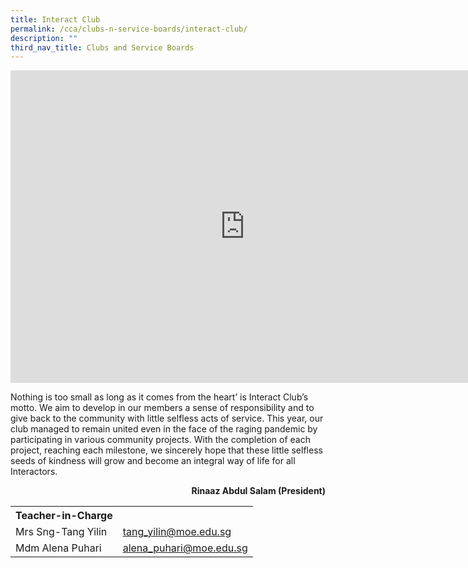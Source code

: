 ```yaml
---
title: Interact Club
permalink: /cca/clubs-n-service-boards/interact-club/
description: ""
third_nav_title: Clubs and Service Boards
---
```

<head>
<style>
table {
  border-collapse: collapse;
  width: 100%;
}

th, td {
  padding: 8px;
  text-align: left;
  border-bottom: 1px solid #ddd;
}

tr:hover {background-color: #F5F5DC;}
</style>
</head>

<iframe src="https://docs.google.com/presentation/d/e/2PACX-1vTb641Zccr6iV0wyEuKUGHDHjM_OE2EXXsgijADECNAzrbqQWpk8Ts48FleEDPuqKfrC1q_9o6hah9T/embed?start=false&loop=false&delayms=10000" frameborder="0" width="750" height="500" allowfullscreen="true"></iframe>

<p>Nothing is too small as long as it comes from the heart&rsquo; is Interact Club&rsquo;s motto. We aim to develop in our members a sense of responsibility and to give back to the community with little selfless acts of service. This year, our club managed to remain united even in the face of the raging pandemic by participating in various community projects. With the completion of each project, reaching each milestone, we sincerely hope that these little selfless seeds of kindness will grow and become an integral way of life for all Interactors.</p>
<p style="text-align: right;"><strong>Rinaaz Abdul Salam (President)</strong></p>

<table>
	<tbody><tr><th colspan="1">Teacher-in-Charge</th>
</tr><tr>
	<td rowspan="1">Mrs Sng-Tang Yilin</td>
 <td><a target="" href="mailto:tang_yilin@moe.edu.sg">tang_yilin@moe.edu.sg</a></td>
	 	</tr>
<tr>
	<td rowspan="1">Mdm Alena Puhari</td>
 <td><a target="" href="mailto:alena_puhari@moe.edu.sg">alena_puhari@moe.edu.sg</a></td>
	 	</tr>
</tbody>
</table>